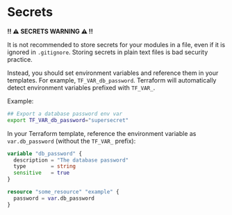 # Secrets

**!! ⚠️ SECRETS WARNING ⚠️ !!**

It is not recommended to store secrets for your modules in a file, even if it is ignored in `.gitignore`. Storing secrets in plain text files is bad security practice.

Instead, you should set environment variables and reference them in your templates. For example, `TF_VAR_db_password`. Terraform will automatically detect environment variables prefixed with `TF_VAR_`.

Example:

```bash
## Export a database password env var
export TF_VAR_db_password="supersecret"
```

In your Terraform template, reference the environment variable as `var.db_password` (without the `TF_VAR_` prefix):

```tf
variable "db_password" {
  description = "The database password"
  type        = string
  sensitive   = true
}

resource "some_resource" "example" {
  password = var.db_password
}
```
